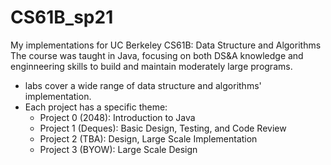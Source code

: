 # CS61B_sp21
My implementations for UC Berkeley CS61B: Data Structure and Algorithms
  The course was taught in Java, focusing on both DS&A knowledge and enginneering skills to build and maintain moderately large programs.
  - labs cover a wide range of data structure and algorithms' implementation.
  - Each project has a specific theme:
    - Project 0 (2048): Introduction to Java
    - Project 1 (Deques): Basic Design, Testing, and Code Review
    - Project 2 (TBA): Design, Large Scale Implementation
    - Project 3 (BYOW): Large Scale Design
